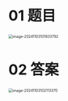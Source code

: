 # 01 题目

<img src="https://cvp.oss-cn-shanghai.aliyuncs.com/202411031018828.png" alt="image-20241103101833792" style="zoom:50%;" />



# 02 答案

<img src="https://cvp.oss-cn-shanghai.aliyuncs.com/202411031021417.png" alt="image-20241103102113370" style="zoom:50%;" />